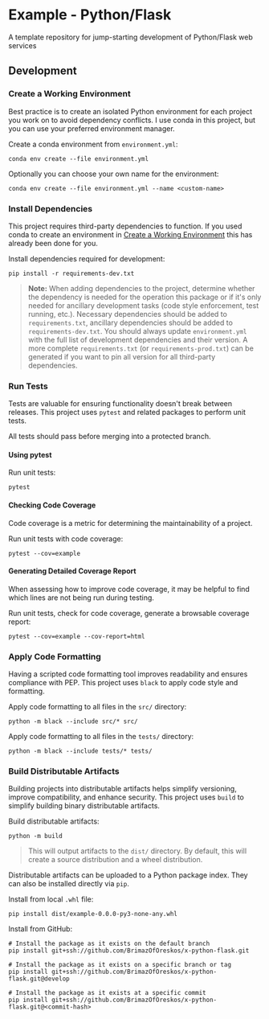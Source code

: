 # Example - Python/Flask
A template repository for jump-starting development of Python/Flask web services

## Development

### Create a Working Environment
Best practice is to create an isolated Python environment for each project
you work on to avoid dependency conflicts. I use conda in this project, but you
can use your preferred environment manager.

Create a conda environment from `environment.yml`:
```shell
conda env create --file environment.yml
```

Optionally you can choose your own name for the environment:
```shell
conda env create --file environment.yml --name <custom-name>
```

### Install Dependencies
This project requires third-party dependencies to function. If you used conda to
create an environment in [Create a Working Environment](#create-a-working-environment)
this has already been done for you.

Install dependencies required for development:
```shell
pip install -r requirements-dev.txt
```

> **Note:** When adding dependencies to the project, determine whether the
> dependency is needed for the operation this package or if it's only needed
> for ancillary development tasks (code style enforcement, test running, etc.).
> Necessary dependencies should be added to `requirements.txt`, ancillary
> dependencies should be added to `requirements-dev.txt`. You should always
> update `environment.yml` with the full list of development dependencies and
> their version. A more complete `requirements.txt` (or `requirements-prod.txt`)
> can be generated if you want to pin all version for all third-party
> dependencies.

### Run Tests
Tests are valuable for ensuring functionality doesn't break between releases.
This project uses `pytest` and related packages to perform unit tests.

All tests should pass before merging into a protected branch.

#### Using pytest
Run unit tests:
```shell
pytest
```

#### Checking Code Coverage
Code coverage is a metric for determining the maintainability of a project.

Run unit tests with code coverage:
```shell
pytest --cov=example
```

#### Generating Detailed Coverage Report
When assessing how to improve code coverage, it may be helpful to find which
lines are not being run during testing.

Run unit tests, check for code coverage, generate a browsable coverage report:
```shell
pytest --cov=example --cov-report=html
```

### Apply Code Formatting
Having a scripted code formatting tool improves readability and ensures
compliance with PEP. This project uses `black` to apply code style and
formatting.

Apply code formatting to all files in the `src/` directory:
```shell
python -m black --include src/* src/
```

Apply code formatting to all files in the `tests/` directory:
```shell
python -m black --include tests/* tests/
```

### Build Distributable Artifacts
Building projects into distributable artifacts helps simplify versioning,
improve compatibility, and enhance security. This project uses `build` to
simplify building binary distributable artifacts.

Build distributable artifacts:
```shell
python -m build
```

> This will output artifacts to the `dist/` directory. By default, this will
> create a source distribution and a wheel distribution.

Distributable artifacts can be uploaded to a Python package index. They can also
be installed directly via `pip`.

[//]: # (TODO: Write a "Upload to Package Index" section.)

Install from local `.whl` file:
```shell
pip install dist/example-0.0.0-py3-none-any.whl
```

Install from GitHub:
```shell
# Install the package as it exists on the default branch
pip install git+ssh://github.com/BrimazOfOreskos/x-python-flask.git

# Install the package as it exists on a specific branch or tag
pip install git+ssh://github.com/BrimazOfOreskos/x-python-flask.git@develop

# Install the package as it exists at a specific commit
pip install git+ssh://github.com/BrimazOfOreskos/x-python-flask.git@<commit-hash>
```

[//]: # (TODO: Write "Install from Package Index" section.)
